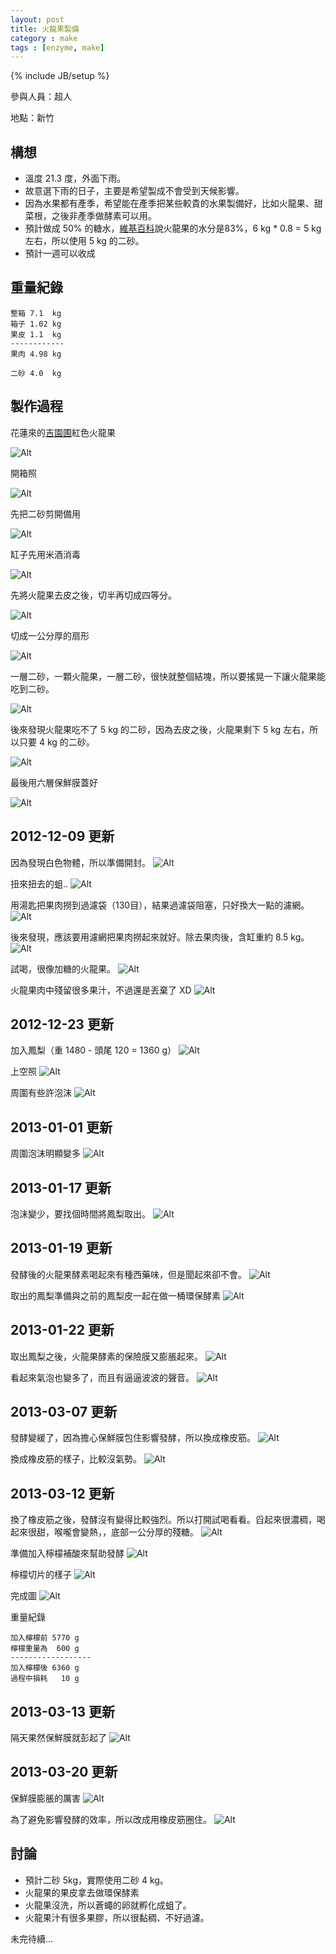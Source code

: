 ```yaml
---
layout: post
title: 火龍果製備
category : make
tags : [enzyme, make]
---
```

{% include JB/setup %}

參與人員：超人

地點：新竹

## 構想

* 溫度 21.3 度，外面下雨。
* 故意選下雨的日子，主要是希望製成不會受到天候影響。
* 因為水果都有產季，希望能在產季把某些較貴的水果製備好，比如火龍果、甜菜根，之後非產季做酵素可以用。
* 預計做成 50% 的糖水，[維基百科](http://zh.wikipedia.org/zh-tw/%E7%81%AB%E9%BE%8D%E6%9E%9C)說火龍果的水分是83%，6 kg * 0.8 = 5 kg 左右，所以使用 5 kg 的二砂。
* 預計一週可以收成

## 重量紀錄

    整箱 7.1  kg
    箱子 1.02 kg
    果皮 1.1  kg
    ------------
    果肉 4.98 kg

    二砂 4.0  kg

## 製作過程

花蓮來的[吉園圃](http://agrapp.coa.gov.tw/GAP/JSP/index_1.jsp)紅色火龍果

![Alt](/img/make/2012-11-26/IMG_20121126_165533.jpg)

開箱照

![Alt](/img/make/2012-11-26/IMG_20121126_234343.jpg)

先把二砂剪開備用

![Alt](/img/make/2012-11-26/IMG_20121126_234727.jpg)

缸子先用米酒消毒

![Alt](/img/make/2012-11-26/IMG_20121126_234830.jpg)

先將火龍果去皮之後，切半再切成四等分。

![Alt](/img/make/2012-11-26/IMG_20121126_235350.jpg)

切成一公分厚的扇形

![Alt](/img/make/2012-11-26/IMG_20121126_235501.jpg)

一層二砂，一顆火龍果，一層二砂，很快就整個結塊，所以要搖晃一下讓火龍果能吃到二砂。

![Alt](/img/make/2012-11-26/IMG_20121127_002448.jpg)

後來發現火龍果吃不了 5 kg 的二砂，因為去皮之後，火龍果剩下 5 kg 左右，所以只要 4 kg 的二砂。

![Alt](/img/make/2012-11-26/IMG_20121127_004051.jpg)

最後用六層保鮮膜蓋好

![Alt](/img/make/2012-11-26/IMG_20121127_004425.jpg)

## 2012-12-09 更新

因為發現白色物體，所以準備開封。
![Alt](/img/make/2012-11-26/IMG_20121209_213627.jpg)

扭來扭去的蛆..
![Alt](/img/make/2012-11-26/IMG_20121209_214035.jpg)

用湯匙把果肉撈到過濾袋（130目），結果過濾袋阻塞，只好換大一點的濾網。
![Alt](/img/make/2012-11-26/IMG_20121209_223810.jpg)

後來發現，應該要用濾網把果肉撈起來就好。除去果肉後，含缸重約 8.5 kg。
![Alt](/img/make/2012-11-26/IMG_20121209_230728.jpg)

試喝，很像加糖的火龍果。
![Alt](/img/make/2012-11-26/IMG_20121209_230754.jpg)

火龍果肉中殘留很多果汁，不過還是丟棄了 XD
![Alt](/img/make/2012-11-26/IMG_20121209_230819.jpg)

## 2012-12-23 更新

加入鳳梨（重 1480 - 頭尾 120 = 1360 g）
![Alt](/img/make/2012-11-26/IMG_20121223_221521.jpg)

上空照
![Alt](/img/make/2012-11-26/IMG_20121223_222353.jpg)

周圍有些許泡沫
![Alt](/img/make/2012-11-26/IMG_20121223_222753.jpg)


## 2013-01-01 更新

周圍泡沫明顯變多
![Alt](/img/make/2012-11-26/IMG_20130101_000148.jpg)

## 2013-01-17 更新

泡沫變少，要找個時間將鳳梨取出。
![Alt](/img/make/2012-11-26/IMG_20130117_221918.jpg)

## 2013-01-19 更新

發酵後的火龍果酵素喝起來有種西藥味，但是聞起來卻不會。
![Alt](/img/make/2012-11-26/IMG_20130119_110346.jpg)

取出的鳳梨準備與之前的鳳梨皮一起在做一桶環保酵素
![Alt](/img/make/2012-11-26/IMG_20130119_110520.jpg)

## 2013-01-22 更新

取出鳳梨之後，火龍果酵素的保險膜又膨脹起來。
![Alt](/img/make/2012-11-26/IMG_20130122_124823.jpg)

看起來氣泡也變多了，而且有逼逼波波的聲音。
![Alt](/img/make/2012-11-26/IMG_20130122_234101.jpg)

## 2013-03-07 更新

發酵變緩了，因為擔心保鮮膜包住影響發酵，所以換成橡皮筋。
![Alt](/img/make/2012-11-26/IMG_20130307_115619.jpg)

換成橡皮筋的樣子，比較沒氣勢。
![Alt](/img/make/2012-11-26/IMG_20130307_120523.jpg)

## 2013-03-12 更新

換了橡皮筋之後，發酵沒有變得比較強烈。所以打開試喝看看。舀起來很濃稠，喝起來很甜，喉嚨會變熱，，底部一公分厚的殘糖。
![Alt](/img/make/2012-11-26/IMG_20130312_234451.jpg)

準備加入檸檬補酸來幫助發酵
![Alt](/img/make/2012-11-26/IMG_20130312_235034.jpg)

檸檬切片的樣子
![Alt](/img/make/2012-11-26/IMG_20130312_235620.jpg)

完成圖
![Alt](/img/make/2012-11-26/IMG_20130313_000037.jpg)

重量紀錄

    加入檸檬前 5770 g
	檸檬重量為  600 g
	------------------
	加入檸檬後 6360 g
	過程中損耗   10 g
	
## 2013-03-13 更新

隔天果然保鮮膜就彭起了
![Alt](/img/make/2012-11-26/IMG_20130313_120732.jpg)

## 2013-03-20 更新

保鮮膜膨脹的厲害
![Alt](/img/make/2012-11-26/IMG_20130320_000418.jpg)

為了避免影響發酵的效率，所以改成用橡皮筋圈住。
![Alt](/img/make/2012-11-26/IMG_20130320_000545.jpg)

## 討論

* 預計二砂 5kg，實際使用二砂 4 kg。
* 火龍果的果皮拿去做環保酵素
* 火龍果沒洗，所以蒼蠅的卵就孵化成蛆了。
* 火龍果汁有很多果膠，所以很黏稠、不好過濾。

未完待續...


